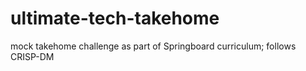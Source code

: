 # ultimate-tech-takehome
mock takehome challenge as part of Springboard curriculum; follows CRISP-DM 
